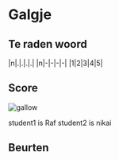 # Galgje

## Te raden woord

|n|.|.|.|.|
|n|-|-|-|-|
|1|2|3|4|5|

## Score
![gallow](./images/1.png)

student1 is Raf
student2 is nikai

## Beurten